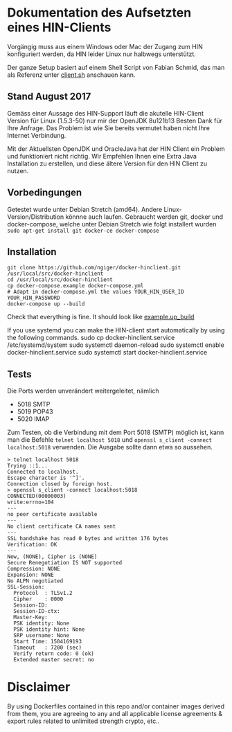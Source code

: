 # Dokumentation des Aufsetzten eines HIN-Clients

Vorgängig muss aus einem Windows oder Mac der Zugang zum HIN konfiguriert werden, da HIN leider Linux nur halbwegs unterstützt.

Der ganze Setup basiert auf einem Shell Script von Fabian Schmid, das man als Referenz unter [client.sh](client.sh) anschauen kann.

## Stand August 2017

Gemäss einer Aussage des HIN-Support läuft die akutelle HIN-Client Version für Linux (1.5.3-50) nur mir der OpenJDK 8u121b13
Besten Dank für Ihre Anfrage. Das Problem ist wie Sie bereits vermutet haben nicht Ihre Internet Verbindung.

Mit der Aktuellsten OpenJDK und OracleJava hat der HIN Client ein Problem und funktioniert nicht richtig.
Wir Empfehlen Ihnen eine Extra Java Installation zu erstellen, und diese ältere Version für den HIN Client zu nutzen.

## Vorbedingungen

Getestet wurde unter Debian Stretch (amd64). Andere Linux-Version/Distribution könnne auch laufen. Gebraucht werden git, docker und docker-compose, welche unter Debian Stretch wie folgt installert wurden `sudo apt-get install git docker-ce docker-compose`

## Installation

    git clone https://github.com/ngiger/docker-hinclient.git /usr/local/src/docker-hinclient
    cd /usr/local/src/docker-hinclient
    cp docker-compose.example docker-compose.yml
    # Adapt in docker-compose.yml the values YOUR_HIN_USER_ID YOUR_HIN_PASSWORD
    docker-compose up --build
    
Check that everything is fine. It should look like [example.up_build](example.up_build) 

If you use systemd you can make the HIN-client start automatically by using the following commands.
    sudo cp docker-hinclient.service /etc/systemd/system
    sudo systemctl daemon-reload
    sudo systemctl enable docker-hinclient.service
    sudo systemctl start docker-hinclient.service


## Tests

Die Ports werden unverändert weitergeleitet, nämlich
* 5018 SMTP
* 5019 POP43
* 5020 IMAP

Zum Testen, ob die Verbindung mit dem Port 5018 (SMTP) möglich ist, kann man die Befehle `telnet localhost 5018` und `openssl s_client -connect localhost:5018` verwenden. Die Ausgabe sollte dann etwa so aussehen.

    > telnet localhost 5018
    Trying ::1...
    Connected to localhost.
    Escape character is '^]'.
    Connection closed by foreign host.
    > openssl s_client -connect localhost:5018
    CONNECTED(00000003)
    write:errno=104
    ---
    no peer certificate available
    ---
    No client certificate CA names sent
    ---
    SSL handshake has read 0 bytes and written 176 bytes
    Verification: OK
    ---
    New, (NONE), Cipher is (NONE)
    Secure Renegotiation IS NOT supported
    Compression: NONE
    Expansion: NONE
    No ALPN negotiated
    SSL-Session:
      Protocol  : TLSv1.2
      Cipher    : 0000
      Session-ID: 
      Session-ID-ctx: 
      Master-Key: 
      PSK identity: None
      PSK identity hint: None
      SRP username: None
      Start Time: 1504169193
      Timeout   : 7200 (sec)
      Verify return code: 0 (ok)
      Extended master secret: no

# Disclaimer

By using Dockerfiles contained in this repo and/or container images derived from them, you are agreeing to any and all applicable license agreements & export rules related to unlimited strength crypto, etc..
